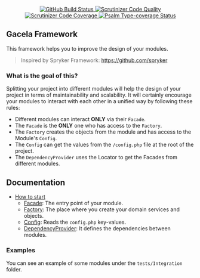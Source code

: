 <p align="center">
  <a href="https://github.com/Chemaclass/gacela/actions">
    <img src="https://github.com/Chemaclass/gacela/workflows/CI/badge.svg" alt="GitHub Build Status">
  </a>
  <a href="https://scrutinizer-ci.com/g/Chemaclass/gacela/?branch=master">
    <img src="https://scrutinizer-ci.com/g/Chemaclass/gacela/badges/quality-score.png?b=master" alt="Scrutinizer Code Quality">
  </a>
  <a href="https://scrutinizer-ci.com/g/Chemaclass/gacela/?branch=master">
    <img src="https://scrutinizer-ci.com/g/Chemaclass/gacela/badges/coverage.png?b=master" alt="Scrutinizer Code Coverage">
  </a>
  <a href="https://shepherd.dev/github/Chemaclass/gacela">
    <img src="https://shepherd.dev/github/Chemaclass/gacela/coverage.svg" alt="Psalm Type-coverage Status">
  </a>
</p>

## Gacela Framework

This framework helps you to improve the design of your modules.

> Inspired by Spryker Framework: https://github.com/spryker

### What is the goal of this?

Splitting your project into different modules will help the design of your project in terms of maintainability and
scalability. It will certainly encourage your modules to interact with each other in a unified way by following these
rules:

- Different modules can interact **ONLY** via their `Facade`.
- The `Facade` is the **ONLY** one who has access to the `Factory`.
- The `Factory` creates the objects from the module and has access to the Module's `Config`.
- The `Config` can get the values from the `/config.php` file at the root of the project.
- The `DependencyProvider` uses the Locator to get the Facades from different modules.

## Documentation

- [How to start](documentation/001_basic_concepts.md)
  - [Facade](documentation/002_facade.md): The entry point of your module.
  - [Factory](documentation/003_factory.md): The place where you create your domain services and objects.
  - [Config](documentation/004_config.md): Reads the `config.php` key-values.
  - [DependencyProvider](documentation/005_dependency_provider.md): It defines the dependencies between modules.

### Examples

You can see an example of some modules under the `tests/Integration` folder.
